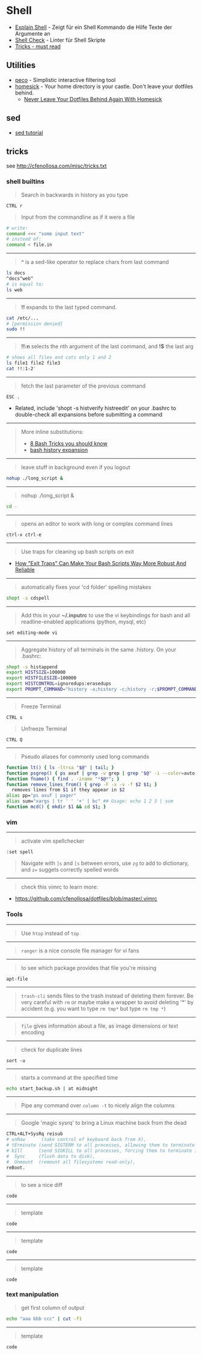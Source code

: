 # Shell

* [Explain Shell](http://explainshell.com/) - Zeigt für ein Shell Kommando die Hilfe Texte der Argumente an
* [Shell Check](http://www.shellcheck.net/) - Linter für Shell Skripte
* [Tricks - must read](http://cfenollosa.com/misc/tricks.txt)

## Utilities

* [peco](https://github.com/peco/peco) - Simplistic interactive filtering tool
* [homesick](https://github.com/technicalpickles/homesick) - Your home directory is your castle. Don't leave your dotfiles behind.
  * [Never Leave Your Dotfiles Behind Again With Homesick](http://technicalpickles.com/posts/never-leave-your-dotfiles-behind-again-with-homesick/)

## sed

* [sed tutorial](http://www.grymoire.com/Unix/Sed.html)

## tricks
see http://cfenollosa.com/misc/tricks.txt

### shell builtins

> Search in backwards in history as you type
```
CTRL r
```


> Input from the commandline as if it were a file
```bash
# write:
command <<< "some input text"
# instead of:
command < file.in
```

---
> **^** is a sed-like operator to replace chars from last command
```sh
ls docs
^docs^web^
# is equal to:
ls web
```

---
> **!!** expands to the last typed command.
```bash
cat /etc/...
# [permission denied]
sudo !!
```

---
> **!!:n** selects the nth argument of the last command, and **!$** the last arg
```bash
# shows all files and cats only 1 and 2
ls file1 file2 file3
cat !!:1-2'
```

---
> fetch the last parameter of the previous command
```
ESC .
```
- Related, include 'shopt -s histverify histreedit' on your .bashrc to
  double-check all expansions before submitting a command

---
> More inline substitutions:
> - [8 Bash Tricks you should know](http://linuxers.org/article/10-bash-shortcuts-you-should-know)
> - [bash history expansion](https://news.ycombinator.com/item?id=5338321)

---
> leave stuff in background even if you logout
```bash
nohup ./long_script &
```

---
> nohup ./long_script &
```bash
cd -
```

---
> opens an editor to work with long or complex command lines
```
ctrl-x ctrl-e
```

---
> Use traps for cleaning up bash scripts on exit
- [How "Exit Traps" Can Make Your Bash Scripts Way More Robust And Reliable](http://redsymbol.net/articles/bash-exit-traps/)

---
> automatically fixes your 'cd folder' spelling mistakes
```bash
shopt -s cdspell
```

---
> Add this in your **~/.inputrc** to use the vi keybindings
  for bash and all readline-enabled applications (python, mysql, etc)
```
set editing-mode vi
```

---
> Aggregate history of all terminals in the same .history. On your .bashrc:
```bash
shopt -s histappend
export HISTSIZE=100000
export HISTFILESIZE=100000
export HISTCONTROL=ignoredups:erasedups
export PROMPT_COMMAND="history -a;history -c;history -r;$PROMPT_COMMAND"
```

---
> Freeze Terminal
```
CTRL s
```
> Unfreeze Terminal
```
CTRL Q
```

---
> Pseudo aliases for commonly used long commands
``` bash
function lt() { ls -ltrsa "$@" | tail; }
function psgrep() { ps axuf | grep -v grep | grep "$@" -i --color=auto; }
function fname() { find . -iname "*$@*"; }
function remove_lines_from() { grep -F -x -v -f $2 $1; }
  removes lines from $1 if they appear in $2
alias pp="ps axuf | pager"
alias sum="xargs | tr ' ' '+' | bc" ## Usage: echo 1 2 3 | sum
function mcd() { mkdir $1 && cd $1; }
```

### vim

---
> activate vim spellchecker
```
:set spell
```
> Navigate with `]s` and `[s` between errors, use `zg` to add to dictionary, and `z=` suggets correctly spelled words

---
> check this vimrc to learn more:
* https://github.com/cfenollosa/dotfiles/blob/master/.vimrc

### Tools

---
> Use `htop` instead of `top`

---
> `ranger` is a nice console file manager for vi fans

---
> to see which package provides that file you're missing
```
apt-file
```

---
> `trash-cli` sends files to the trash instead of deleting them forever.
  Be very careful with `rm` or maybe make a wrapper to avoid deleting '\*' by accident (e.g. you want to type `rm tmp*` but type `rm tmp *`)

---
> `file` gives information about a file, as image dimensions or text encoding

---
> check for duplicate lines
```
sort -u
```

---
> starts a command at the specified time
```bash
echo start_backup.sh | at midnight
```

---
> Pipe any command over `column -t` to nicely align the columns

---
> Google 'magic sysrq' to bring a Linux machine back from the dead
```bash
CTRL+ALT+SysRq reisub
# unRaw      (take control of keyboard back from X),
# tErminate (send SIGTERM to all processes, allowing them to terminate gracefully),
# kIll      (send SIGKILL to all processes, forcing them to terminate immediately),
#  Sync     (flush data to disk),
#  Unmount  (remount all filesystems read-only),
reBoot.
```

---
> to see a nice diff
```
code
```

---
> template
```
code
```

---
> template
```
code
```

---
> template
```
code
```



### text manipulation

> get first column of output
```sh
echo "aaa bbb ccc" | cut -f1
```

---
> template
```
code
```
